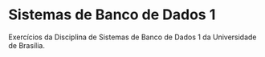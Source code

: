 # Sistemas de Banco de Dados 1

Exercícios da Disciplina de Sistemas de Banco de Dados 1 da Universidade de Brasília.
